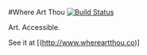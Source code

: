#Where Art Thou [![Build Status](https://travis-ci.org/AmandaWalter/WhereArtThou.svg?branch=master)](https://travis-ci.org/AmandaWalter/WhereArtThou)

Art. Accessible.

See it at [(http://www.whereartthou.co)]
